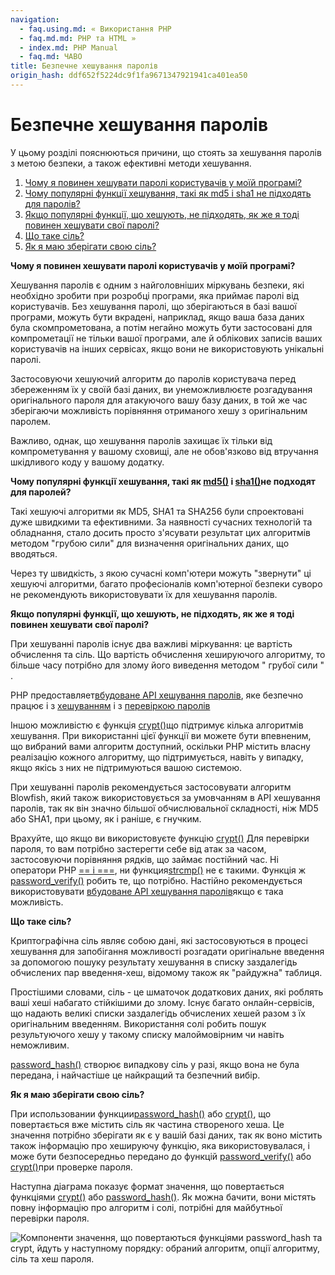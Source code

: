 ```yaml
---
navigation:
  - faq.using.md: « Використання PHP
  - faq.md.md: PHP та HTML »
  - index.md: PHP Manual
  - faq.md: ЧАВО
title: Безпечне хешування паролів
origin_hash: ddf652f5224dc9f1fa9671347921941ca401ea50
---
```

# Безпечне хешування паролів

У цьому розділі пояснюються причини, що стоять за хешування паролів з метою безпеки, а також ефективні методи хешування.

1.  [Чому я повинен хешувати паролі користувачів у моїй програмі?](#faq.passwords.hashing)
2.  [Чому популярні функції хешування, такі як md5 і sha1 не підходять для паролів?](#faq.passwords.fasthash)
3.  [Якщо популярні функції, що хешують, не підходять, як же я тоді повинен хешувати свої паролі?](#faq.passwords.bestpractice)
4.  [Що таке сіль?](#faq.passwords.salt)
5.  [Як я маю зберігати свою сіль?](#faq.password.storing-salts)

**Чому я повинен хешувати паролі користувачів у моїй програмі?**

Хешування паролів є одним з найголовніших міркувань безпеки, які необхідно зробити при розробці програми, яка приймає паролі від користувачів. Без хешування паролі, що зберігаються в базі вашої програми, можуть бути вкрадені, наприклад, якщо ваша база даних була скомпрометована, а потім негайно можуть бути застосовані для компрометації не тільки вашої програми, але й облікових записів ваших користувачів на інших сервісах, якщо вони не використовують унікальні паролі.

Застосовуючи хешуючий алгоритм до паролів користувача перед збереженням їх у своїй базі даних, ви унеможливлюєте розгадування оригінального пароля для атакуючого вашу базу даних, в той же час зберігаючи можливість порівняння отриманого хешу з оригінальним паролем.

Важливо, однак, що хешування паролів захищає їх тільки від компрометування у вашому сховищі, але не обов'язково від втручання шкідливого коду у вашому додатку.

**Чому популярні функції хешування, такі як [md5()](function.md5.md) і [sha1()](function.sha1.md)не подходят для паролей?**

Такі хешуючі алгоритми як MD5, SHA1 та SHA256 були спроектовані дуже швидкими та ефективними. За наявності сучасних технологій та обладнання, стало досить просто з'ясувати результат цих алгоритмів методом "грубою сили" для визначення оригінальних даних, що вводяться.

Через ту швидкість, з якою сучасні комп'ютери можуть "звернути" ці хешуючі алгоритми, багато професіоналів комп'ютерної безпеки суворо не рекомендують використовувати їх для хешування паролів.

**Якщо популярні функції, що хешують, не підходять, як же я тоді повинен хешувати свої паролі?**

При хешуванні паролів існує два важливі міркування: це вартість обчислення та сіль. Що вартість обчислення хешируючого алгоритму, то більше часу потрібно для злому його виведення методом " грубої сили " .

PHP предоставляет[вбудоване API хешування паролів](book.password.md), яке безпечно працює і з [хешуванням](function.password-hash.md) і з [перевіркою паролів](function.password-verify.md)

Іншою можливістю є функція [crypt()](function.crypt.md)що підтримує кілька алгоритмів хешування. При використанні цієї функції ви можете бути впевненим, що вибраний вами алгоритм доступний, оскільки PHP містить власну реалізацію кожного алгоритму, що підтримується, навіть у випадку, якщо якісь з них не підтримуються вашою системою.

При хешуванні паролів рекомендується застосовувати алгоритм Blowfish, який також використовується за умовчанням в API хешування паролів, так як він значно більшої обчислювальної складності, ніж MD5 або SHA1, при цьому, як і раніше, є гнучким.

Врахуйте, що якщо ви використовуєте функцію [crypt()](function.crypt.md) Для перевірки пароля, то вам потрібно застерегти себе від атак за часом, застосовуючи порівняння рядків, що займає постійний час. Ні оператори PHP [\== і ===](language.operators.comparison.md), ни функция[strcmp()](function.strcmp.md) не є такими. Функція ж [password\_verify()](function.password-verify.md) робить те, що потрібно. Настійно рекомендується використовувати [вбудоване API хешування паролів](book.password.md)якщо є така можливість.

**Що таке сіль?**

Криптографічна сіль являє собою дані, які застосовуються в процесі хешування для запобігання можливості розгадати оригінальне введення за допомогою пошуку результату хешування в списку заздалегідь обчислених пар введення-хеш, відомому також як "райдужна" таблиця.

Простішими словами, сіль - це шматочок додаткових даних, які роблять ваші хеші набагато стійкішими до злому. Існує багато онлайн-сервісів, що надають великі списки заздалегідь обчислених хешей разом з їх оригінальним введенням. Використання солі робить пошук результуючого хешу у такому списку малоймовірним чи навіть неможливим.

[password\_hash()](function.password-hash.md) створює випадкову сіль у разі, якщо вона не була передана, і найчастіше це найкращий та безпечний вибір.

**Як я маю зберігати свою сіль?**

При использовании функции[password\_hash()](function.password-hash.md) або [crypt()](function.crypt.md), що повертається вже містить сіль як частина створеного хеша. Це значення потрібно зберігати як є у вашій базі даних, так як воно містить також інформацію про хешируючу функцію, яка використовувалася, і може бути безпосередньо передано до функцій [password\_verify()](function.password-verify.md) або [crypt()](function.crypt.md)при проверке пароля.

Наступна діаграма показує формат значення, що повертається функціями [crypt()](function.crypt.md) або [password\_hash()](function.password-hash.md). Як можна бачити, вони містять повну інформацію про алгоритм і солі, потрібні для майбутньої перевірки пароля.

![Компоненти значення, що повертаються функціями password_hash та crypt, йдуть у наступному порядку:
обраний алгоритм, опції алгоритму, сіль та хеш пароля.](images/2a34c7f2e658f6ae74f3869f2aa5886f-crypt-text-rendered.svg)
